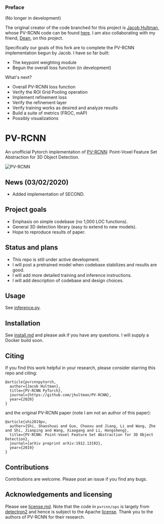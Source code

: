 ### Preface

(No longer in development)

The original creator of the code branched for this project is [Jacob Hultman](https://github.com/jhultman), whose PV-RCNN code can be found [here](https://github.com/jhultman/vision3d). I am also collaborating with my friend, [Dean](dgoldman916), on this project. 

Specifically our goals of this fork are to complete the PV-RCNN implementation begun by Jacob. I have so far built:
- The keypoint weighting module
- Begun the overall loss function (in development)

What's next?
- Overall PV-RCNN loss function
- Verify the ROI Grid Pooling operation
- Implement refinement loss
- Verify the refinement layer
- Verify training works as desired and analyze results
- Build a suite of metrics (FROC, mAP)
- Possibly visualizations

# PV-RCNN
An unofficial Pytorch implementation of [PV-RCNN](https://arxiv.org/pdf/1912.13192): Point-Voxel Feature Set Abstraction for 3D Object Detection.

![PV-RCNN](images/pvrcnn.png)

## News (03/02/2020)
- Added implementation of SECOND.

## Project goals
- Emphasis on simple codebase (no 1,000 LOC functions).
- General 3D detection library (easy to extend to new models).
- Hope to reproduce results of paper.

## Status and plans
- This repo is still under active development.
- I will post a pretrained model when codebase stabilizes and results are good.
- I will add more detailed training and inference instructions.
- I will add description of codebase and design choices.

## Usage
See [inference.py](pvrcnn/inference.py).

## Installation
See [install.md](install.md) and please ask if you have any questions. I will supply a Docker build soon.

## Citing
If you find this work helpful in your research, please consider starring this repo and citing:

```
@article{pvrcnnpytorch,
  author={Jacob Hultman},
  title={PV-RCNN PyTorch},
  journal={https://github.com/jhultman/PV-RCNN},
  year={2020}
}
```

and the original PV-RCNN paper (note I am not an author of this paper):

```
@article{shi2019pv,
  author={Shi, Shaoshuai and Guo, Chaoxu and Jiang, Li and Wang, Zhe and Shi, Jianping and Wang, Xiaogang and Li, Hongsheng},
  title={PV-RCNN: Point-Voxel Feature Set Abstraction for 3D Object Detection},
  journal={arXiv preprint arXiv:1912.13192},
  year={2019}
}
```

## Contributions
Contributions are welcome. Please post an issue if you find any bugs.

## Acknowledgements and licensing
Please see [license.md](license.md). Note that the code in `pvrcnn/ops` is largely from [detectron2](https://github.com/facebookresearch/detectron2) and hence is subject to the Apache [license](pvrcnn/ops/LICENSE). Thank you to the authors of PV-RCNN for their research.
